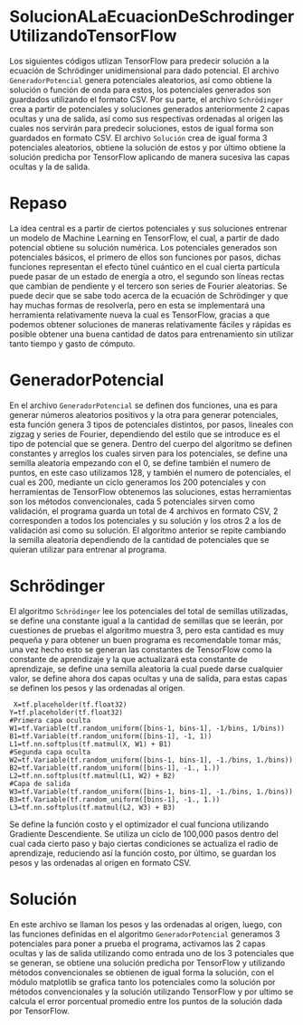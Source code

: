 # SolucionALaEcuacionDeSchrodingerUtilizandoTensorFlow
Los siguientes códigos utlizan TensorFlow para predecir solución a la ecuación de Schrödinger unidimensional para dado potencial. El archivo <code>GeneradorPotencial</code> genera potenciales aleatorios, así como obtiene la solución o función de onda para estos, los potenciales generados son guardados utilizando el formato CSV. Por su parte, el archivo <code>Schrödinger</code> crea a partir de potenciales y soluciones generados anteriormente 2 capas ocultas y una de salida, así como sus respectivas ordenadas al origen las cuales nos servirán para predecir soluciones, estos de igual forma son guardados en formato CSV. El archivo <code>Solución</code> crea de igual forma 3 potenciales aleatorios, obtiene la solución de estos y por último obtiene la solución predicha por TensorFlow aplicando de manera sucesiva las capas ocultas y la de salida.
# Repaso
La idea central es a partir de ciertos potenciales y sus soluciones entrenar un modelo de Machine Learning en TensorFlow, el cual, a partir de dado potencial obtiene su solución numérica. Los potenciales generados son potenciales básicos, el primero de ellos son funciones por pasos, dichas funciones representan el efecto túnel cuántico en el cual cierta partícula puede pasar de un estado de energía a otro, el segundo son líneas rectas que cambian de pendiente y el tercero son series de Fourier aleatorias.
Se puede decir que se sabe todo acerca de la ecuación de Schrödinger y que hay muchas formas de resolverla, pero en esta se implementará una herramienta relativamente nueva la cual es TensorFlow, gracias a que podemos obtener soluciones de maneras relativamente fáciles y rápidas es posible obtener una buena cantidad de datos para entrenamiento sin utilizar tanto tiempo y gasto de cómputo.
# GeneradorPotencial
En el archivo <code>GeneradorPotencial</code> se definen dos funciones, una es para generar números aleatorios positivos y la otra para generar potenciales, esta función genera 3 tipos de potenciales distintos, por pasos, lineales con zigzag y series de Fourier, dependiendo del estilo que se introduce es el tipo de potencial que se genera. 
Dentro del cuerpo del algoritmo se definen constantes y arreglos los cuales sirven para los potenciales, se define una semilla aleatoria empezando con el 0, se define también el numero de puntos, en este caso utilizamos 128, y también el numero de potenciales, el cual es 200, mediante un ciclo generamos los 200 potenciales y con herramientas de TensorFlow obtenemos las soluciones, estas herramientas son los métodos convencionales, cada 5 potenciales sirven como validación, el programa guarda un total de 4 archivos en formato CSV, 2 corresponden a todos los potenciales y su solución y los otros 2 a los de validación así como su solución.
El algoritmo anterior se repite cambiando la semilla aleatoria dependiendo de la cantidad de potenciales que se quieran utilizar para entrenar al programa.
# Schrödinger 
El algoritmo <code>Schrödinger</code> lee los potenciales del total de semillas utilizadas, se define una constante igual a la cantidad de semillas que se leerán, por cuestiones de pruebas el algoritmo muestra 3, pero esta cantidad es muy pequeña y para obtener un buen programa es recomendable tomar más, una vez hecho esto se generan las constantes de TensorFlow como la constante de aprendizaje y la que actualizará esta constante de aprendizaje, se define una semilla aleatoria la cual puede darse cualquier valor, se define ahora dos capas ocultas y una de salida, para estas capas se definen los pesos y las ordenadas al origen. 
<pre><code> X=tf.placeholder(tf.float32)
Y=tf.placeholder(tf.float32)
#Primera capa oculta
W1=tf.Variable(tf.random_uniform([bins-1, bins-1], -1/bins, 1/bins))
B1=tf.Variable(tf.random_uniform([bins-1], -1, 1))
L1=tf.nn.softplus(tf.matmul(X, W1) + B1)
#Segunda capa oculta
W2=tf.Variable(tf.random_uniform([bins-1, bins-1], -1./bins, 1./bins))
B2=tf.Variable(tf.random_uniform([bins-1], -1., 1.))
L2=tf.nn.softplus(tf.matmul(L1, W2) + B2)
#Capa de salida
W3=tf.Variable(tf.random_uniform([bins-1, bins-1], -1./bins, 1./bins))
B3=tf.Variable(tf.random_uniform([bins-1], -1., 1.))
L3=tf.nn.softplus(tf.matmul(L2, W3) + B3)
</code></pre>
Se define la función costo y el optimizador el cual funciona utilizando Gradiente Descendiente. Se utiliza un ciclo de 100,000 pasos dentro del cual cada cierto paso y bajo ciertas condiciones se actualiza el radio de aprendizaje, reduciendo así la función costo, por último, se guardan los pesos y las ordenadas al origen en formato CSV.
# Solución
En este archivo se llaman los pesos y las ordenadas al origen, luego, con las funciones definidas en el algoritmo <code>GeneradorPotencial</code>  generamos 3 potenciales para poner a prueba el programa, activamos las 2 capas ocultas y las de salida utilizando como entrada uno de los 3 potenciales que se generan, se obtiene una solución predicha por TensorFlow y utilizando métodos convencionales se obtienen de igual forma la solución, con el módulo matplotlib se grafica tanto los potenciales como la solución por métodos convencionales y la solución utilizando TensorFlow y por ultimo se calcula el error porcentual promedio entre los puntos de la solución dada por TensorFlow.
